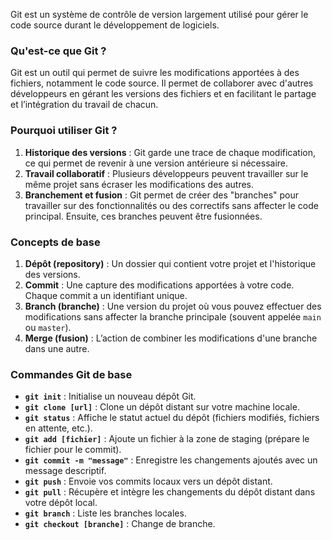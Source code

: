 Git est un système de contrôle de version largement utilisé pour gérer le code source durant le développement de logiciels. 

### Qu'est-ce que Git ?

Git est un outil qui permet de suivre les modifications apportées à des fichiers, notamment le code source. Il permet de collaborer avec d'autres développeurs en gérant les versions des fichiers et en facilitant le partage et l’intégration du travail de chacun.

### Pourquoi utiliser Git ?

1. **Historique des versions** : Git garde une trace de chaque modification, ce qui permet de revenir à une version antérieure si nécessaire.
2. **Travail collaboratif** : Plusieurs développeurs peuvent travailler sur le même projet sans écraser les modifications des autres.
3. **Branchement et fusion** : Git permet de créer des "branches" pour travailler sur des fonctionnalités ou des correctifs sans affecter le code principal. Ensuite, ces branches peuvent être fusionnées.

### Concepts de base

1. **Dépôt (repository)** : Un dossier qui contient votre projet et l'historique des versions.
2. **Commit** : Une capture des modifications apportées à votre code. Chaque commit a un identifiant unique.
3. **Branch (branche)** : Une version du projet où vous pouvez effectuer des modifications sans affecter la branche principale (souvent appelée `main` ou `master`).
4. **Merge (fusion)** : L’action de combiner les modifications d'une branche dans une autre.

### Commandes Git de base

- **`git init`** : Initialise un nouveau dépôt Git.
- **`git clone [url]`** : Clone un dépôt distant sur votre machine locale.
- **`git status`** : Affiche le statut actuel du dépôt (fichiers modifiés, fichiers en attente, etc.).
- **`git add [fichier]`** : Ajoute un fichier à la zone de staging (prépare le fichier pour le commit).
- **`git commit -m "message"`** : Enregistre les changements ajoutés avec un message descriptif.
- **`git push`** : Envoie vos commits locaux vers un dépôt distant.
- **`git pull`** : Récupère et intègre les changements du dépôt distant dans votre dépôt local.
- **`git branch`** : Liste les branches locales.
- **`git checkout [branche]`** : Change de branche.